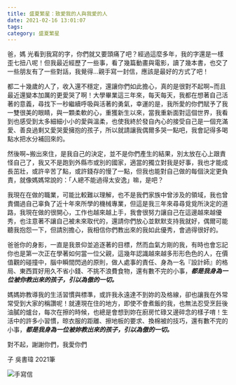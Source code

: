 ```yaml
---
title: 盛夏繁星：致愛我的人與我愛的人
date: 2021-02-16 13:01:07
tags:
category: 盛夏繁星
---
```


爸，媽
光看到我寫的字，你們就又要頭痛了吧？經過這麼多年，我的字還是一樣歪七扭八呢！但我最近經歷了一些事，看了幾篇動畫與電影，讀了幾本書，也交了一些朋友有了一些對話，我覺得...親手寫一封信，應該是最好的方式了吧！

都二十幾歲的人了，收入還不穩定，還讓你們如此擔心，真的是很對不起啊~而且最近還變本加厲的更愛哭了啊！大學畢業這三年來，每天每天，我都在想著自己活著的意義，尋找下一秒繼續呼吸與活著的勇氣，幸運的是，我所愛的你們賦予了我一雙很美的眼睛，與一顆柔軟的心，重獲新生以來，當我重新面對這個世界，我看到也感受到太多細細小小的愛與溫柔，也使我終於發自內心的接受自己是一個充滿愛、善良過剩又愛哭愛擁抱的孩子，所以就請讓我偶爾多哭一點吧，我會記得多喝點水把水分補回來的。

然後啊~搬出來住，是我自己的決定，並不是你們產生的結果，別太放在心上跟責怪自己了，我又不是跑到外縣市或別的國家，適當的獨立對我是好事，我也才能成長茁壯，或許辛苦了點，或許錢存的慢了一點，但我也能對自己做的每個決定更負責，就像媽媽常說的：「人總不能過得太安逸」嘛，是吧？

我現在在做的職業，可能比較難以理解，也不是我們家族中曾涉及的領域，我也曾責備過自己辜負了近十年來所學的機械專業，但這是我三年來尋尋覓覓所決定的道路，我現在做的很開心，工作也越來越上手，我會很努力讓自己在這邊越來越優秀，也注意著不讓自己被未來取代的，還請你們放心並默默支持我就好，偶爾可能聽我抱怨一下，但請別擔心，我相信你們教出來的我如此優秀，會過得很好的。

爸爸你的身影，一直是我景仰並追逐著的目標，然而血氣方剛的我，有時也會忘記你也是第一次正在學著如何當一位父親，這幾年認識越來越多形形色色的人，在價值觀的碰撞中，腦中瞬間閃過的原則，做人處事的責任、身為一名『設計師』的格局、東西買好用久不省小錢、不挑不浪費食物，還有數不完的小事，***都是我身為一位被你教出來的孩子，引以為傲的一切。***

媽媽妳教導我的生活習慣與標準，或許我永遠達不到妳的及格線，卻也讓我在外常常受到大家的稱讚呢！就連現在住的地方，即使不會煮飯的我，也無法忍受烹飪後油膩的爐台，每次在擦的時候，也總是會想到妳在廚房忙碌又邊碎念的樣子唷！生活中的許多小習慣，晾衣服的距離、擦地板的要求、換棉被的技巧，還有數不完的小事，***都是我身為一位被妳教出來的孩子，引以為傲的一切。***

對不起，謝謝你們，我愛你們

子 吳書瑋 2021筆

![手寫信](/images/2021/盛夏繁星：致愛我的人與我愛的人/2353.jpg)